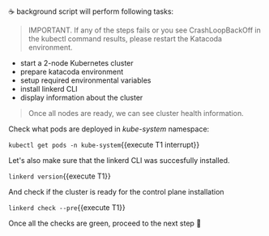 ☕ background script will perform following tasks:

> IMPORTANT. If any of the steps fails or you see CrashLoopBackOff in the kubectl command results, please restart the Katacoda environment.

- start a 2-node Kubernetes cluster
- prepare katacoda environment
- setup required environmental variables
- install linkerd CLI
- display information about the cluster

> Once all nodes are ready, we can see cluster health information.

Check what pods are deployed in *kube-system* namespace:

`kubectl get pods -n kube-system`{{execute T1 interrupt}}

Let's also make sure that the linkerd CLI was succesfully installed.

`linkerd version`{{execute T1}}

And check if the cluster is ready for the control plane installation

`linkerd check --pre`{{execute T1}}

Once all the checks are green, proceed to the next step 👟

